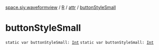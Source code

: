 [space.siy.waveformview](../../index.md) / [R](../index.md) / [attr](index.md) / [buttonStyleSmall](./button-style-small.md)

# buttonStyleSmall

`static var buttonStyleSmall: `[`Int`](https://kotlinlang.org/api/latest/jvm/stdlib/kotlin/-int/index.html)
`static var buttonStyleSmall: `[`Int`](https://kotlinlang.org/api/latest/jvm/stdlib/kotlin/-int/index.html)